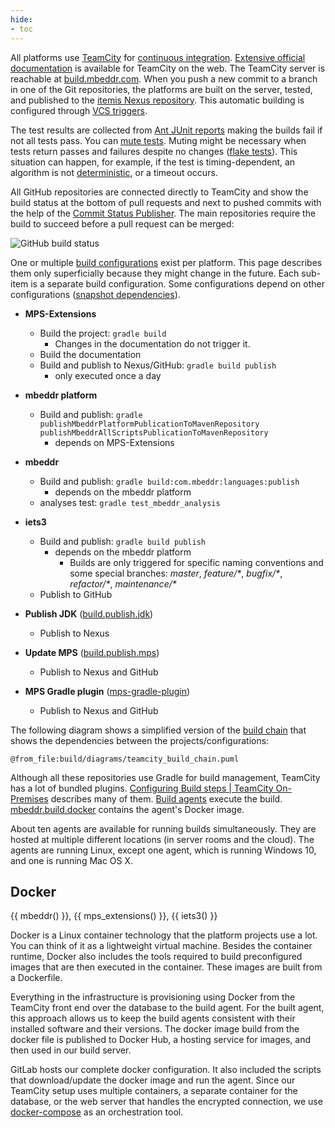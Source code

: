 ```yaml
---
hide:
- toc
---
```


All platforms use [TeamCity](https://www.devopsschool.com/blog/what-is-teamcity-and-how-it-works-an-overview-and-its-use-cases/) for [continuous integration](https://en.wikipedia.org/wiki/Continuous_integration). [Extensive official documentation](https://www.jetbrains.com/help/teamcity/getting-started-with-teamcity.html) is available for TeamCity on the web. The TeamCity server is reachable at [build.mbeddr.com](https://build.mbeddr.com). When you push a new commit to a branch in one of the Git repositories, the platforms are built on the server, tested, and published to the [itemis Nexus repository](https://artifacts.itemis.cloud/#browse/browse:maven-mps).
This automatic building is configured through [VCS triggers](https://www.jetbrains.com/help/teamcity/configuring-vcs-triggers.html).

The test results are collected from [Ant JUnit reports](https://ant.apache.org/manual/Tasks/junitreport.html) making the builds fail if not all tests pass. You can [mute tests](https://www.jetbrains.com/help/teamcity/investigating-and-muting-build-failures.html). Muting might be necessary when tests return passes and failures despite no changes ([flake tests](https://www.jetbrains.com/teamcity/ci-cd-guide/concepts/flaky-tests/)). This situation can happen, for example, if the test is timing-dependent, an algorithm is not [deterministic](https://en.wikipedia.org/wiki/Deterministic_system), or a timeout occurs.

All GitHub repositories are connected directly to TeamCity and show the build status at the bottom of pull requests and next to pushed commits with the help of the [Commit Status Publisher](https://www.jetbrains.com/help/teamcity/commit-status-publisher.html). The main repositories require the build to succeed before a pull request can be merged:

![GitHub build status](GitHub_build_status.png)


One or multiple [build configurations](https://www.jetbrains.com/help/teamcity/creating-and-editing-build-configurations.html) exist per platform. This page describes them only superficially because they might change in the future. Each sub-item is a separate build configuration. Some configurations depend on other configurations ([snapshot dependencies](https://www.jetbrains.com/help/teamcity/snapshot-dependencies.html)).

- **MPS-Extensions**
    - Build the project: `gradle build`
        - Changes in the documentation do not trigger it.
    - Build the documentation
    - Build and publish to Nexus/GitHub: `gradle build publish`
        - only executed once a day

- **mbeddr platform**
    - Build and publish: `gradle publishMbeddrPlatformPublicationToMavenRepository publishMbeddrAllScriptsPublicationToMavenRepository`
        - depends on MPS-Extensions
- **mbeddr**
    - Build and publish: `gradle build:com.mbeddr:languages:publish`
        - depends on the mbeddr platform
    - analyses test: `gradle test_mbeddr_analysis`
- **iets3**
    - Build and publish: `gradle build publish`
        - depends on the mbeddr platform
          - Builds are only triggered for specific naming conventions and some special branches: *master*, *feature/\**, *bugfix/\**, *refactor/\**, *maintenance/\**
    - Publish to GitHub
- **Publish JDK** ([build.publish.jdk](https://github.com/mbeddr/build.publish.jdk))
    - Publish to Nexus
- **Update MPS** ([build.publish.mps](https://github.com/mbeddr/build.publish.mps))
    - Publish to Nexus and GitHub
- **MPS Gradle plugin** ([mps-gradle-plugin](https://github.com/mbeddr/mps-gradle-plugin))
    - Publish to Nexus and GitHub

The following diagram shows a simplified version of the [build chain](https://www.jetbrains.com/help/teamcity/build-chain.html) that shows the dependencies between the projects/configurations:

```kroki-plantuml
@from_file:build/diagrams/teamcity_build_chain.puml
```

Although all these repositories use Gradle for build management, TeamCity has a lot of bundled plugins. [Configuring Build steps | TeamCity On-Premises](https://www.jetbrains.com/help/teamcity/configuring-build-steps.html) describes many of them. [Build agents](https://www.jetbrains.com/help/teamcity/build-agent.html) execute the build. [mbeddr.build.docker](https://github.com/mbeddr/mbeddr.build.docker/blob/master/Dockerfile) contains
the agent's Docker image.

About ten agents are available for running builds simultaneously. They are hosted at multiple different locations (in server rooms and the cloud). The agents are running Linux, except one agent, which is running Windows 10, and one is running Mac OS X.

## Docker

{{ mbeddr() }}, {{ mps_extensions() }}, {{ iets3() }}

Docker is a Linux container technology that the platform projects use a lot. You can think of it as a lightweight virtual machine. Besides the container runtime, Docker also includes the tools required to build preconfigured images that are then executed in the container.
These images are built from a Dockerfile.

Everything in the infrastructure is provisioning using Docker from the TeamCity front end over the database to the build agent. For the built agent, this approach allows us to keep the build agents consistent with their installed software and their versions. The docker image build from the docker file is published to Docker Hub, a hosting service for images, and then used in our build server.

 GitLab hosts our complete docker configuration. It also included the scripts that download/update the docker image and run the agent. Since our TeamCity setup uses multiple containers, a separate container for the database, or the web server that handles the encrypted connection, we use [docker-compose](https://docs.docker.com/compose/) as an orchestration tool. 